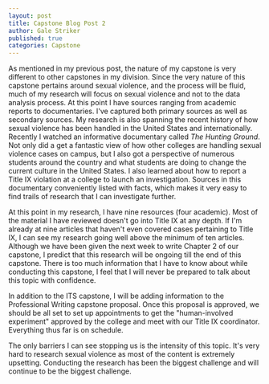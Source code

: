```yaml
---
layout: post
title: Capstone Blog Post 2
author: Gale Striker
published: true
categories: Capstone
---
```


As mentioned in my previous post, the nature of my capstone is very different to other capstones in my division. Since the very nature of this capstone pertains around sexual violence, and the process will be fluid, much of my research will focus on sexual violence and not to the data analysis process. At this point I have sources ranging from academic reports to documentaries. I've captured both primary sources as well as secondary sources. My research is also spanning the recent history of how sexual violence has been handled in the United States and internationally. Recently I watched an informative documentary called *The Hunting Ground*. Not only did a get a fantastic view of how other colleges are handling sexual violence cases on campus, but I also got a perspective of numerous students around the country and what students are doing to change the current culture in the United States. I also learned about how to report a Title IX violation at a college to launch an investigation. Sources in this documentary conveniently listed with facts, which makes it very easy to find trails of research that I can investigate further.

At this point in my research, I have nine resources (four academic). Most of the material I have reviewed doesn't go into Title IX at any depth. If I'm already at nine articles that haven't even covered cases pertaining to Title IX, I can see my research going well above the minimum of ten articles. Although we have been given the next week to write Chapter 2 of our capstone, I predict that this research will be ongoing till the end of this capstone. There is too much information that I have to know about while conducting this capstone, I feel that I will never be prepared to talk about this topic with confidence. 

In addition to the ITS capstone, I will be adding information to the Professional Writing capstone proposal. Once this proposal is approved, we should be all set to set up appointments to get the "human-involved experiment" approved by the college and meet with our Title IX coordinator. Everything thus far is on schedule.

The only barriers I can see stopping us is the intensity of this topic. It's very hard to research sexual violence as most of the content is extremely upsetting. Conducting the research has been the biggest challenge and will continue to be the biggest challenge.
